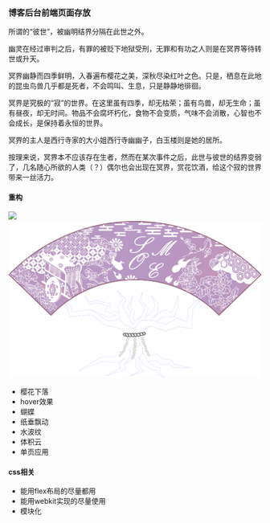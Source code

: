 ### 博客后台前端页面存放
所谓的“彼世”，被幽明结界分隔在此世之外。

幽灵在经过审判之后，有罪的被贬下地狱受刑，无罪和有功之人则是在冥界等待转世或升天。

冥界幽静而四季鲜明，入春遍布樱花之美，深秋尽染红叶之色。只是，栖息在此地的昆虫鸟兽几乎都是死者，不会鸣叫、生息，只是静静地徘徊。

冥界是究极的“寂”的世界。在这里虽有四季，却无枯荣；虽有鸟兽，却无生命；虽有昼夜，却无时间。物品不会腐坏朽化，食物不会变质，气味不会消散，心智也不会成长，是保持着永恒的世界。

冥界的主人是西行寺家的大小姐西行寺幽幽子，白玉楼则是她的居所。

按理来说，冥界本不应该存在生者，然而在某次事件之后，此世与彼世的结界变弱了，几名随心所欲的人类（？）偶尔也会出现在冥界，赏花饮酒，给这个寂的世界带来一丝活力。


#### 重构
![](../design/草图.png)
![](../design/西行妖.svg)
 - 樱花下落
 - hover效果
 - 蝴蝶
 - 纸垂飘动
 - 水波纹
 - 体积云
 - 单页应用


#### css相关
 - 能用flex布局的尽量都用
 - 能用webkit实现的尽量使用
 - 模块化